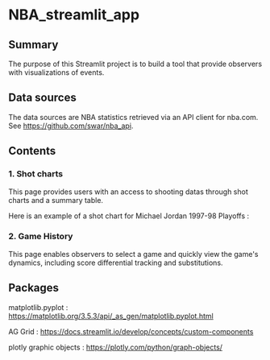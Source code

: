 # NBA_streamlit_app

## Summary

The purpose of this Streamlit project is to build a tool that provide observers with visualizations of events.

## Data sources

The data sources are NBA statistics retrieved via an API client for nba.com. See https://github.com/swar/nba_api.

## Contents

### 1. Shot charts

This page provides users with an access to shooting datas through shot charts and a summary table.

Here is an example of a shot chart for Michael Jordan 1997-98 Playoffs :



### 2. Game History

This page enables observers to select a game and quickly view the game's dynamics, including score differential tracking and substitutions.



## Packages

matplotlib.pyplot : https://matplotlib.org/3.5.3/api/_as_gen/matplotlib.pyplot.html

AG Grid : https://docs.streamlit.io/develop/concepts/custom-components

plotly graphic objects : https://plotly.com/python/graph-objects/
